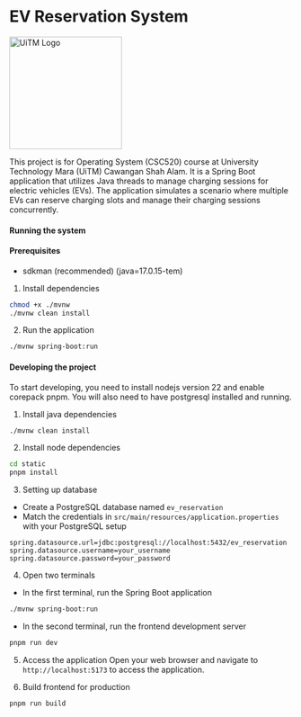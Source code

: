# EV Reservation System

<img src="https://upload.wikimedia.org/wikipedia/en/thumb/7/74/Universiti_Teknologi_MARA_logo.svg/250px-Universiti_Teknologi_MARA_logo.svg.png" alt="UiTM Logo" width="200"/>

This project is for Operating System (CSC520) course at University Technology Mara (UiTM) Cawangan Shah Alam. It is a Spring Boot application that utilizes Java threads to manage charging sessions for electric vehicles (EVs). The application simulates a scenario where multiple EVs can reserve charging slots and manage their charging sessions concurrently.

#### Running the system

#### Prerequisites

- sdkman (recommended) (java=17.0.15-tem)

1. Install dependencies

```bash
chmod +x ./mvnw
./mvnw clean install
```

2. Run the application

```bash
./mvnw spring-boot:run
```

#### Developing the project

To start developing, you need to install nodejs version 22 and enable corepack pnpm. You will also need to have postgresql installed and running.

1. Install java dependencies

```bash
./mvnw clean install
```

2. Install node dependencies

```bash
cd static
pnpm install
```

3. Setting up database

- Create a PostgreSQL database named `ev_reservation`
- Match the credentials in `src/main/resources/application.properties` with your PostgreSQL setup

```properties
spring.datasource.url=jdbc:postgresql://localhost:5432/ev_reservation
spring.datasource.username=your_username
spring.datasource.password=your_password
```

4. Open two terminals

- In the first terminal, run the Spring Boot application

```bash
./mvnw spring-boot:run
```

- In the second terminal, run the frontend development server

```bash
pnpm run dev
```

5. Access the application
   Open your web browser and navigate to `http://localhost:5173` to access the application.

6. Build frontend for production

```bash
pnpm run build
```
